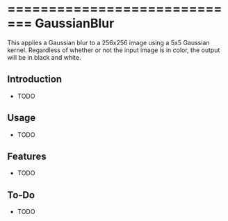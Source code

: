 =============================
GaussianBlur
=============================

This applies a Gaussian blur to a 256x256 image using a 5x5 Gaussian kernel. Regardless of whether or not the input image is in color, the output will be in black and white.


Introduction
------------

* TODO


Usage
-----

* TODO


Features
--------

* TODO


To-Do
-----

* TODO
